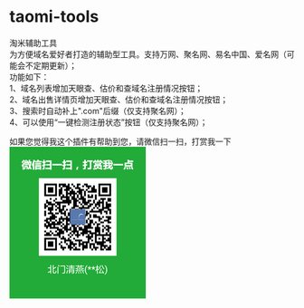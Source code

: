 ﻿# taomi-tools  
淘米辅助工具  
为方便域名爱好者打造的辅助型工具。支持万网、聚名网、易名中国、爱名网（可能会不定期更新）；  
功能如下：    
1、域名列表增加天眼查、估价和查域名注册情况按钮；    
2、域名出售详情页增加天眼查、估价和查域名注册情况按钮；    
3、搜索时自动补上".com"后缀（仅支持聚名网）；    
4、可以使用“一键检测注册状态”按钮（仅支持聚名网）；  

如果您觉得我这个插件有帮助到您，请微信扫一扫，打赏我一下  
![微信扫一扫，赞赏我一下](https://raw.githubusercontent.com/bmqy/taomi-tools/master/images/weixinpay.png)
